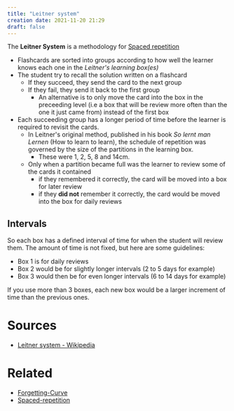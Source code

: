 ```yaml
---
title: "Leitner system"
creation date: 2021-11-20 21:29
draft: false
---
```


The **Leitner System** is a methodology for [Spaced repetition](notes/Spaced-repetition.md)

- Flashcards are sorted into groups according to how well the learner knows each one in the *Leitner's learning box(es)*
- The student try to recall the solution written on a flashcard
  - If they succeed, they send the card to the next group
  - If they fail, they send it back to the first group
    - An alternative is to only move the card into the box in the preceeding level (i.e a box that will be review more often than the one it just came from) instead of the first box
- Each succeeding group has a longer period of time before the learner is required to revisit the cards. 
  - In Leitner's original method, published in his book _So lernt man Lernen_ (How to learn to learn), the schedule of repetition was governed by the size of the partitions in the learning box. 
    - These were 1, 2, 5, 8 and 14cm. 
  - Only when a partition became full was the learner to review some of the cards it contained
    - if they remembered it correctly, the card will be moved into a box for later review
    - if they **did not** remember it correctly, the card would be moved into the box for daily reviews
  
## Intervals
So each box has a defined interval of time for when the student will review them.
The amount of time is not fixed, but here are some guidelines:

- Box 1 is for daily reviews
- Box 2 would be for slightly longer intervals (2 to 5 days for example) 
- Box 3 would then be for even longer intervals (6 to 14 days for example)
 
 If you use more than 3 boxes, each new box would be a larger increment of time than the previous ones.
 
 # Sources
 - [Leitner system - Wikipedia](https://en.wikipedia.org/wiki/Leitner_system) 
 
# Related
 - [Forgetting-Curve](notes/Forgetting-Curve.md)
 - [Spaced-repetition](notes/Spaced-repetition.md)